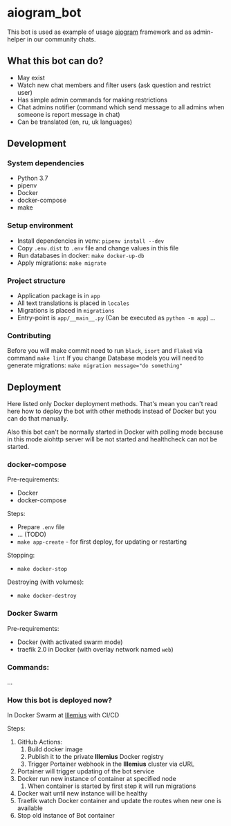 # aiogram_bot

This bot is used as example of usage [aiogram](https://github.com/aiogram/aiogram) framework 
and as admin-helper in our community chats.

## What this bot can do?

- May exist
- Watch new chat members and filter users (ask question and restrict user)
- Has simple admin commands for making restrictions
- Chat admins notifier (command which send message to all admins when someone is report message in chat)
- Can be translated (en, ru, uk languages)

## Development

### System dependencies

- Python 3.7
- pipenv
- Docker
- docker-compose
- make

### Setup environment

- Install dependencies in venv: `pipenv install --dev`
- Copy `.env.dist` to `.env` file and change values in this file
- Run databases in docker: `make docker-up-db`
- Apply migrations: `make migrate`

### Project structure

- Application package is in `app`
- All text translations is placed in `locales`
- Migrations is placed in `migrations`
- Entry-point is `app/__main__.py` (Can be executed as `python -m app`)
...

### Contributing

Before you will make commit need to run `black`, `isort` and `Flake8` via command `make lint`
If you change Database models you will need to generate migrations: `make migration message="do something"`

## Deployment

Here listed only Docker deployment methods. 
That's mean you can't read here how to deploy the bot with other methods instead of Docker 
but you can do that manually.

Also this bot can't be normally started in Docker with polling mode 
because in this mode aiohttp server will be not started and healthcheck can not be started.

### docker-compose

Pre-requirements:
- Docker
- docker-compose

Steps:
- Prepare `.env` file
- ... (TODO)
- `make app-create` - for first deploy, for updating or restarting

Stopping:
- `make docker-stop`

Destroying (with volumes):
- `make docker-destroy`

### Docker Swarm

Pre-requirements:
- Docker (with activated swarm mode)
- traefik 2.0 in Docker (with overlay network named `web`)

### Commands:

...

### How this bot is deployed now?

In Docker Swarm at [Illemius](https://illemius.xyz) with CI/CD

Steps:
1. GitHub Actions:
    1. Build docker image
    1. Publish it to the private **Illemius** Docker registry
    1. Trigger Portainer webhook in the **Illemius** cluster via cURL
1. Portainer will trigger updating of the bot service
1. Docker run new instance of container at specified node
    1. When container is started by first step it will run migrations
1. Docker wait until new instance will be healthy
1. Traefik watch Docker container and update the routes when new one is available
1. Stop old instance of Bot container

